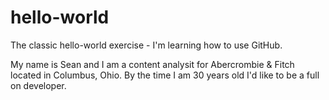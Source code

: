 # hello-world
The classic hello-world exercise - I'm learning how to use GitHub.

My name is Sean and I am a content analysit for Abercrombie & Fitch located in Columbus, Ohio. By the time I am 30 years old I'd like to be a full on developer.
